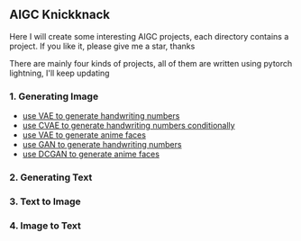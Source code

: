## AIGC Knickknack
Here I will create some interesting AIGC projects, each directory contains a project. If you like it, please give me a star, thanks

There are mainly four kinds of projects, all of them are written using pytorch lightning, I'll keep updating

### 1. Generating Image
- [use VAE to generate handwriting numbers](VAE_MNIST)
- [use CVAE to generate handwriting numbers conditionally](CVAE_MNIST)
- [use VAE to generate anime faces](VAE_ANIME)
- [use GAN to generate handwriting numbers](GAN_MNIST)
- [use DCGAN to generate anime faces](GAN_ANIME)

### 2. Generating Text

### 3. Text to Image

### 4. Image to Text